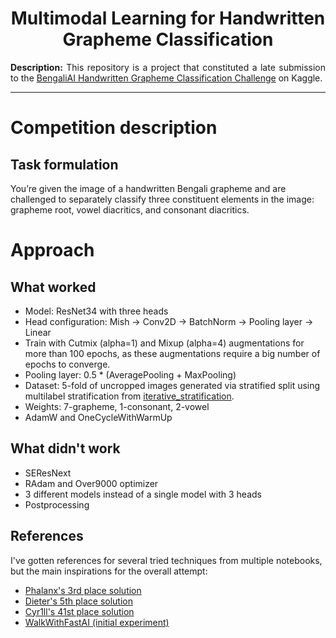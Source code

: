 <h1 align="center">
    Multimodal Learning for Handwritten Grapheme Classification <br>
</h1>

<div align = "justify">

**Description:** This repository is a project that constituted a late submission to the [BengaliAI Handwritten Grapheme Classification Challenge](https://www.kaggle.com/c/bengaliai-cv19/overview) on Kaggle.

---

</div>

# Competition description

## Task formulation

You’re given the image of a handwritten Bengali grapheme and are challenged to separately classify three constituent elements in the image: grapheme root, vowel diacritics, and consonant diacritics.

# Approach

## What worked

* Model: ResNet34 with three heads
* Head configuration: Mish -> Conv2D -> BatchNorm -> Pooling layer -> Linear
* Train with Cutmix (alpha=1) and Mixup (alpha=4) augmentations for more than 100 epochs, as these augmentations require a big number of epochs to converge.
* Pooling layer: 0.5 * (AveragePooling + MaxPooling)
* Dataset: 5-fold of uncropped images generated via stratified split using multilabel stratification from [iterative_stratification](https://pypi.org/project/iterative-stratification/).
* Weights: 7-grapheme, 1-consonant, 2-vowel
* AdamW and OneCycleWithWarmUp

## What didn't work

* SEResNext
* RAdam and Over9000 optimizer
* 3 different models instead of a single model with 3 heads
* Postprocessing

## References

I've gotten references for several tried techniques from multiple notebooks, but the main inspirations for the overall attempt:
* [Phalanx's 3rd place solution](https://www.kaggle.com/competitions/bengaliai-cv19/discussion/135982)
* [Dieter's 5th place solution](https://www.kaggle.com/competitions/bengaliai-cv19/discussion/136129)
* [Cyr1ll's 41st place solution](https://www.kaggle.com/competitions/bengaliai-cv19/discussion/136084)
* [WalkWithFastAI (initial experiment)](https://walkwithfastai.com/Multimodal_Head_and_Kaggle)
